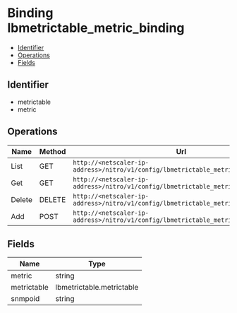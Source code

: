 # Binding lbmetrictable_metric_binding

- [Identifier](#identifier)
- [Operations](#operations)
- [Fields](#fields)

## Identifier

- metrictable
- metric

## Operations

| Name | Method | Url |
|----|----|----|
| List | GET | `http://<netscaler-ip-address>/nitro/v1/config/lbmetrictable_metric_binding` |
| Get | GET | `http://<netscaler-ip-address>/nitro/v1/config/lbmetrictable_metric_binding/<name>` |
| Delete | DELETE | `http://<netscaler-ip-address>/nitro/v1/config/lbmetrictable_metric_binding/<name>` |
| Add | POST | `http://<netscaler-ip-address>/nitro/v1/config/lbmetrictable_metric_binding` |

## Fields

| Name | Type |
|----|----|
| metric | string |
| metrictable | lbmetrictable.metrictable |
| snmpoid | string |

